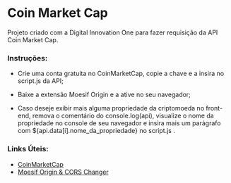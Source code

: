 # 							Coin Market Cap

Projeto criado com a Digital Innovation One para fazer requisição da API Coin Market Cap.



### Instruções:

* Crie uma conta gratuita no CoinMarketCap, copie a chave e a insira no script.js da API;

* Baixe a extensão Moesif Origin e a ative no seu navegador;

* Caso deseje exibir mais alguma propriedade da criptomoeda no front-end, remova o comentário do console.log(api), visualize o nome da propriedade no console de seu navegador e insira mais um parágrafo com ${api.data[i].nome_da_propriedade} no script.js .

  

### Links Úteis:

* [CoinMarketCap](https://pro.coinmarketcap.com/)
* [Moesif Origin & CORS Changer](https://chrome.google.com/webstore/detail/moesif-origin-cors-change/digfbfaphojjndkpccljibejjbppifbc)